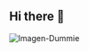 ## Hi there 👋

<!--
**HectorReyesChedraui/HectorReyesChedraui** is a ✨ _special_ ✨ repository because its `README.md` (this file) appears on your GitHub profile.

Here are some ideas to get you started:

- 🔭 I’m currently working on ...
- 🌱 I’m currently learning ...
- 👯 I’m looking to collaborate on ...
- 🤔 I’m looking for help with ...
- 💬 Ask me about ...
- 📫 How to reach me: ...
- 😄 Pronouns: ...
- ⚡ Fun fact: ...
-->

![Imagen-Dummie](https://github.com/user-attachments/assets/0c909ca5-4572-44ae-98fa-07a76251bc57)
